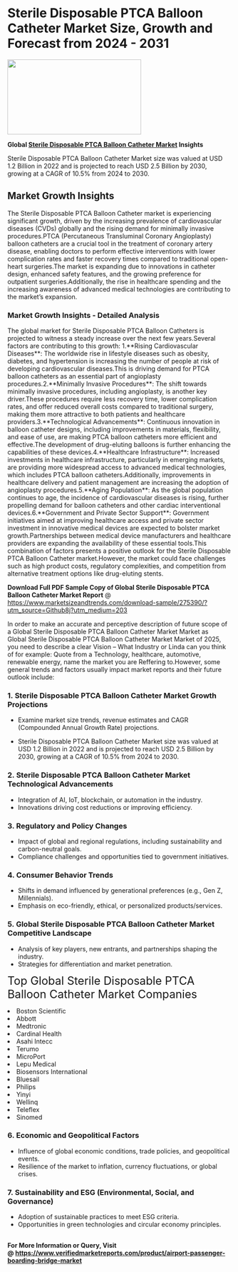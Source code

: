 <H1>Sterile Disposable PTCA Balloon Catheter Market Size, Growth and Forecast from 2024 - 2031</H1><img class="aligncenter size-medium wp-image-584254" src="https://thirdeyenews.in/wp-content/uploads/2024/09/Global-Market-Research-300x168.jpeg" alt="" width="300" height="168" /><p><strong>Global&nbsp;<a href="https://www.marketsizeandtrends.com/download-sample/275390/?utm_source=Github8j?utm_medium=203">Sterile Disposable PTCA Balloon Catheter Market</a> Insights</strong></p><p>Sterile Disposable PTCA Balloon Catheter Market size was valued at USD 1.2 Billion in 2022 and is projected to reach USD 2.5 Billion by 2030, growing at a CAGR of 10.5% from 2024 to 2030.</p><p><h2>Market Growth Insights</h2> The Sterile Disposable PTCA Balloon Catheter market is experiencing significant growth, driven by the increasing prevalence of cardiovascular diseases (CVDs) globally and the rising demand for minimally invasive procedures.PTCA (Percutaneous Transluminal Coronary Angioplasty) balloon catheters are a crucial tool in the treatment of coronary artery disease, enabling doctors to perform effective interventions with lower complication rates and faster recovery times compared to traditional open-heart surgeries.The market is expanding due to innovations in catheter design, enhanced safety features, and the growing preference for outpatient surgeries.Additionally, the rise in healthcare spending and the increasing awareness of advanced medical technologies are contributing to the market’s expansion. <h3>Market Growth Insights - Detailed Analysis</h3> The global market for Sterile Disposable PTCA Balloon Catheters is projected to witness a steady increase over the next few years.Several factors are contributing to this growth: 1.**Rising Cardiovascular Diseases**: The worldwide rise in lifestyle diseases such as obesity, diabetes, and hypertension is increasing the number of people at risk of developing cardiovascular diseases.This is driving demand for PTCA balloon catheters as an essential part of angioplasty procedures.2.**Minimally Invasive Procedures**: The shift towards minimally invasive procedures, including angioplasty, is another key driver.These procedures require less recovery time, lower complication rates, and offer reduced overall costs compared to traditional surgery, making them more attractive to both patients and healthcare providers.3.**Technological Advancements**: Continuous innovation in balloon catheter designs, including improvements in materials, flexibility, and ease of use, are making PTCA balloon catheters more efficient and effective.The development of drug-eluting balloons is further enhancing the capabilities of these devices.4.**Healthcare Infrastructure**: Increased investments in healthcare infrastructure, particularly in emerging markets, are providing more widespread access to advanced medical technologies, which includes PTCA balloon catheters.Additionally, improvements in healthcare delivery and patient management are increasing the adoption of angioplasty procedures.5.**Aging Population**: As the global population continues to age, the incidence of cardiovascular diseases is rising, further propelling demand for balloon catheters and other cardiac interventional devices.6.**Government and Private Sector Support**: Government initiatives aimed at improving healthcare access and private sector investment in innovative medical devices are expected to bolster market growth.Partnerships between medical device manufacturers and healthcare providers are expanding the availability of these essential tools.This combination of factors presents a positive outlook for the Sterile Disposable PTCA Balloon Catheter market.However, the market could face challenges such as high product costs, regulatory complexities, and competition from alternative treatment options like drug-eluting stents.</p><p><span class=""><strong>Download Full PDF Sample Copy of Global Sterile Disposable PTCA Balloon Catheter Market Report</strong> @ <a href="https://www.marketsizeandtrends.com/download-sample/275390/?utm_source=Github8j?utm_medium=203" target="_blank">https://www.marketsizeandtrends.com/download-sample/275390/?utm_source=Github8j?utm_medium=203</a></span></p><p>In order to make an accurate and perceptive description of future scope of a Global&nbsp;Sterile Disposable PTCA Balloon Catheter Market Market as Global&nbsp;Sterile Disposable PTCA Balloon Catheter Market Market of 2025, you need to describe a clear Vision &ndash; What Industry or Linda can you think of for example: Quote from a Technology, healthcare, automotive, renewable energy, name the market you are Reffering to.However, some general trends and factors usually impact market reports and their future outlook include:</p><h3>1.&nbsp;<strong>Sterile Disposable PTCA Balloon Catheter Market Growth Projections</strong></h3><ul><li>Examine market size trends, revenue estimates and CAGR (Compounded Annual Growth Rate) projections.</li><li><p>Sterile Disposable PTCA Balloon Catheter Market size was valued at USD 1.2 Billion in 2022 and is projected to reach USD 2.5 Billion by 2030, growing at a CAGR of 10.5% from 2024 to 2030.</p></li></ul><h3>2.&nbsp;<strong>Sterile Disposable PTCA Balloon Catheter Market Technological Advancements</strong></h3><ul><li>Integration of AI, IoT, blockchain, or automation in the industry.</li><li>Innovations driving cost reductions or improving efficiency.</li></ul><h3>3.&nbsp;<strong>Regulatory and Policy Changes</strong></h3><ul><li>Impact of global and regional regulations, including sustainability and carbon-neutral goals.</li><li>Compliance challenges and opportunities tied to government initiatives.</li></ul><h3>4.&nbsp;<strong>Consumer Behavior Trends</strong></h3><ul><li>Shifts in demand influenced by generational preferences (e.g., Gen Z, Millennials).</li><li>Emphasis on eco-friendly, ethical, or personalized products/services.</li></ul><h3>5.&nbsp;<strong>Global Sterile Disposable PTCA Balloon Catheter Market Competitive Landscape</strong></h3><ul><li>Analysis of key players, new entrants, and partnerships shaping the industry.</li><li>Strategies for differentiation and market penetration.</li></ul><p data-pm-slice="1 1 []"><span style="color: inherit; font-family: inherit; font-size: 25px;">Top Global Sterile Disposable PTCA Balloon Catheter Market Companies</span></p><div class="" data-test-id=""><p><li>Boston Scientific</li><li> Abbott</li><li> Medtronic</li><li> Cardinal Health</li><li> Asahi Intecc</li><li> Terumo</li><li> MicroPort</li><li> Lepu Medical</li><li> Biosensors International</li><li> Bluesail</li><li> Philips</li><li> Yinyi</li><li> Wellinq</li><li> Teleflex</li><li> Sinomed</li></p></div><h3>6.&nbsp;<strong>Economic and Geopolitical Factors</strong></h3><ul><li>Influence of global economic conditions, trade policies, and geopolitical events.</li><li>Resilience of the market to inflation, currency fluctuations, or global crises.</li></ul><h3>7.&nbsp;<strong>Sustainability and ESG (Environmental, Social, and Governance)</strong></h3><ul><li>Adoption of sustainable practices to meet ESG criteria.</li><li>Opportunities in green technologies and circular economy principles.</li></ul><h2><strong style="font-size: 14px;">For More Information or Query, Visit @&nbsp;</strong><a style="background-color: #ffffff; font-size: 14px;" href="https://www.marketsizeandtrends.com/report/sterile-disposable-ptca-balloon-catheter-market/" target="_blank">https://www.verifiedmarketreports.com/product/airport-passenger-boarding-bridge-market</a></h2>